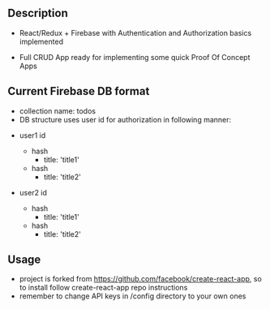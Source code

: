 ## Description

* React/Redux + Firebase with Authentication and Authorization basics implemented

* Full CRUD App ready for implementing some quick Proof Of Concept Apps

## Current Firebase DB format

* collection name: todos
* DB structure uses user id for authorization in following manner:

- user1 id
    - hash
        - title: 'title1'
    - hash
        - title: 'title2'

- user2 id
    - hash
        - title: 'title1'
    - hash
        - title: 'title2'

## Usage
- project is forked from https://github.com/facebook/create-react-app, so to install follow create-react-app repo instructions
- remember to change API keys in /config directory to your own ones
